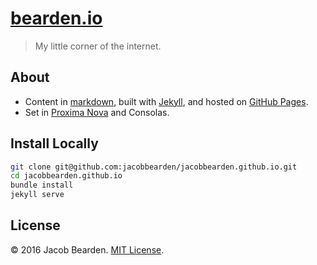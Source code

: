 # [bearden.io](//bearden.io)
> My little corner of the internet.

## About
- Content in [markdown](//daringfireball.net/projects/markdown/), built with [Jekyll](//jekyllrb.com), and hosted on [GitHub Pages](//pages.github.com).
- Set in [Proxima Nova](//typekit.com/fonts/proxima-nova) and Consolas.

## Install Locally
```bash
git clone git@github.com:jacobbearden/jacobbearden.github.io.git
cd jacobbearden.github.io
bundle install
jekyll serve
```

## License
© 2016 Jacob Bearden. [MIT License](LICENSE).
